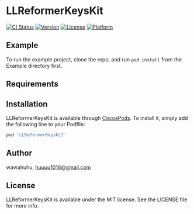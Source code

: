 # LLReformerKeysKit

[![CI Status](https://img.shields.io/travis/wawahuhu/LLReformerKeysKit.svg?style=flat)](https://travis-ci.org/wawahuhu/LLReformerKeysKit)
[![Version](https://img.shields.io/cocoapods/v/LLReformerKeysKit.svg?style=flat)](https://cocoapods.org/pods/LLReformerKeysKit)
[![License](https://img.shields.io/cocoapods/l/LLReformerKeysKit.svg?style=flat)](https://cocoapods.org/pods/LLReformerKeysKit)
[![Platform](https://img.shields.io/cocoapods/p/LLReformerKeysKit.svg?style=flat)](https://cocoapods.org/pods/LLReformerKeysKit)

## Example

To run the example project, clone the repo, and run `pod install` from the Example directory first.

## Requirements

## Installation

LLReformerKeysKit is available through [CocoaPods](https://cocoapods.org). To install
it, simply add the following line to your Podfile:

```ruby
pod 'LLReformerKeysKit'
```

## Author

wawahuhu, huuuu1016@gmail.com

## License

LLReformerKeysKit is available under the MIT license. See the LICENSE file for more info.
